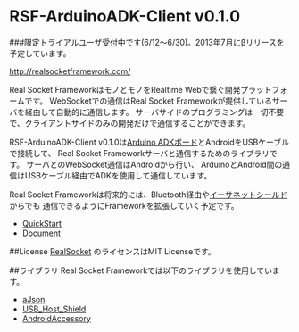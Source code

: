 RSF-ArduinoADK-Client v0.1.0
=====================
###限定トライアルユーザ受付中です(6/12～6/30)。2013年7月にβリリースを予定しています。


http://realsocketframework.com/
  
Real Socket FrameworkはモノとモノをRealtime Webで繋ぐ開発プラットフォームです。
WebSocketでの通信はReal Socket Frameworkが提供しているサーバを経由して自動的に通信します。
 サーバサイドのプログラミングは一切不要で、クライアントサイドのみの開発だけで通信することができます。


RSF-ArduinoADK-Client v0.1.0は[Arduino ADKボード](http://arduino.cc/en/Main/ArduinoBoardADK)とAndroidをUSBケーブルで接続して、
Real Socket Frameworkサーバと通信するためのライブラリです。
サーバとのWebSocket通信はAndroidから行い、
ArduinoとAndroid間の通信はUSBケーブル経由でADKを使用して通信しています。

Real Socket Frameworkは将来的には、Bluetooth経由や[イーサネットシールド](http://arduino.cc/en/Main/ArduinoEthernetShield)からでも
通信できるようにFrameworkを拡張していく予定です。

* [QuickStart](https://github.com/RealSocketFramework/RSF-ArduinoADK-Client/wiki/QuickStart)
* [Document](https://github.com/RealSocketFramework/RSF-ArduinoADK-Client/wiki/Document)

##License
[RealSocket](https://github.com/RealSocketFramework/RSF-ArduinoADK-Client/tree/master/Arduino-Libraries/RealSocket)
のライセンスはMIT Licenseです。

##ライブラリ
Real Socket Frameworkでは以下のライブラリを使用しています。
* [aJson](https://github.com/interactive-matter/aJson)
* [USB_Host_Shield](https://github.com/felis/USB_Host_Shield)
* [AndroidAccessory](http://developer.android.com/tools/adk/adk2.html)
